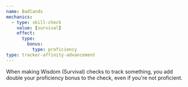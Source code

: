 ```yaml
---
name: Badlands
mechanics:
  - type: skill-check
    value: [survival]
    effect:
      type:
        bonus:
          type: proficiency
type: tracker-affinity-advancement
---
```

When making Wisdom (Survival) checks to track something, you add double your proficiency bonus to the check, even if you're not proficient.
